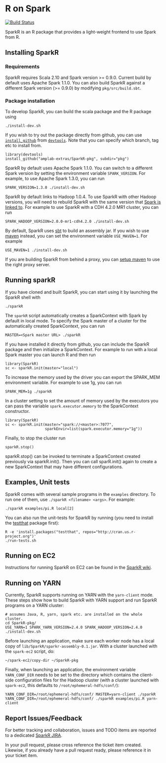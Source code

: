 # R on Spark

[![Build Status](https://travis-ci.org/amplab-extras/SparkR-pkg.png?branch=master)](https://travis-ci.org/amplab-extras/SparkR-pkg)

SparkR is an R package that provides a light-weight frontend to use Spark from
R.


## Installing SparkR

### Requirements
SparkR requires Scala 2.10 and Spark version >= 0.9.0. Current build by default uses
Apache Spark 1.1.0. You can also build SparkR against a
different Spark version (>= 0.9.0) by modifying `pkg/src/build.sbt`.

### Package installation
To develop SparkR, you can build the scala package and the R package using

    ./install-dev.sh

If you wish to try out the package directly from github, you can use [`install_github`](http://www.inside-r.org/packages/cran/devtools/docs/install_github) from [`devtools`](http://www.inside-r.org/packages/cran/devtools). Note that you can specify which branch, tag etc to install from.

    library(devtools)
    install_github("amplab-extras/SparkR-pkg", subdir="pkg")

SparkR by default uses Apache Spark 1.1.0. You can switch to a different Spark
version by setting the environment variable `SPARK_VERSION`. For example, to
use Apache Spark 1.3.0, you can run

    SPARK_VERSION=1.3.0 ./install-dev.sh

SparkR by default links to Hadoop 1.0.4. To use SparkR with other Hadoop
versions, you will need to rebuild SparkR with the same version that [Spark is
linked
to](http://spark.apache.org/docs/latest/index.html#a-note-about-hadoop-versions).
For example to use SparkR with a CDH 4.2.0 MR1 cluster, you can run

    SPARK_HADOOP_VERSION=2.0.0-mr1-cdh4.2.0 ./install-dev.sh

By default, SparkR uses [sbt](http://www.scala-sbt.org) to build an assembly
jar. If you wish to use [maven](http://maven.apache.org/) instead, you can set
the environment variable `USE_MAVEN=1`. For example

    USE_MAVEN=1 ./install-dev.sh
    
If you are building SparkR from behind a proxy, you can [setup maven](https://maven.apache.org/guides/mini/guide-proxies.html) to use the right proxy
server.


## Running sparkR
If you have cloned and built SparkR, you can start using it by launching the SparkR
shell with

    ./sparkR

The `sparkR` script automatically creates a SparkContext with Spark by default in
local mode. To specify the Spark master of a cluster for the automatically created
SparkContext, you can run

    MASTER=<Spark master URL> ./sparkR
    
If you have installed it directly from github, you can include the SparkR
package and then initialize a SparkContext. For example to run with a local
Spark master you can launch R and then run

    library(SparkR)
    sc <- sparkR.init(master="local")

To increase the memory used by the driver you can export the SPARK\_MEM
environment variable. For example to use 1g, you can run

    SPARK_MEM=1g ./sparkR

In a cluster setting to set the amount of memory used by the executors you can
pass the variable `spark.executor.memory` to the SparkContext constructor.

    library(SparkR)
    sc <- sparkR.init(master="spark://<master>:7077",
                      sparkEnvir=list(spark.executor.memory="1g"))

Finally, to stop the cluster run

    sparkR.stop()
    
sparkR.stop() can be invoked to terminate a SparkContext created previously via sparkR.init(). Then you can call sparR.init() again to create a new SparkContext that may have different configurations.
    
## Examples, Unit tests

SparkR comes with several sample programs in the `examples` directory.
To run one of them, use `./sparkR <filename> <args>`. For example:

    ./sparkR examples/pi.R local[2]

You can also run the unit-tests for SparkR by running (you need to install the [testthat](http://cran.r-project.org/web/packages/testthat/index.html) package first):

    R -e 'install.packages("testthat", repos="http://cran.us.r-project.org")'
    ./run-tests.sh

## Running on EC2

Instructions for running SparkR on EC2 can be found in the
[SparkR wiki](https://github.com/amplab-extras/SparkR-pkg/wiki/SparkR-on-EC2).

## Running on YARN
Currently, SparkR supports running on YARN with the `yarn-client` mode. These steps show how to build SparkR with YARN support and run SparkR programs on a YARN cluster:

```
# assumes Java, R, yarn, spark etc. are installed on the whole cluster.
cd SparkR-pkg/
USE_YARN=1 SPARK_YARN_VERSION=2.4.0 SPARK_HADOOP_VERSION=2.4.0 ./install-dev.sh
```

Before launching an application, make sure each worker node has a local copy of `lib/SparkR/sparkr-assembly-0.1.jar`. With a cluster launched with the `spark-ec2` script, do:
```
~/spark-ec2/copy-dir ~/SparkR-pkg
```

Finally, when launching an application, the environment variable `YARN_CONF_DIR` needs to be set to the directory which contains the client-side configuration files for the Hadoop cluster (with a cluster launched with `spark-ec2`, this defaults to `/root/ephemeral-hdfs/conf/`):
```
YARN_CONF_DIR=/root/ephemeral-hdfs/conf/ MASTER=yarn-client ./sparkR
YARN_CONF_DIR=/root/ephemeral-hdfs/conf/ ./sparkR examples/pi.R yarn-client
```

## Report Issues/Feedback 

For better tracking and collaboration, issues and TODO items are reported to a dedicated [SparkR JIRA](https://sparkr.atlassian.net/browse/SPARKR/).

In your pull request, please cross reference the ticket item created. Likewise, if you already have a pull request ready, please reference it in your ticket item.
